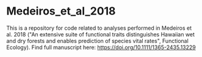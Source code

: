 # Medeiros_et_al_2018

This is a repository for code related to analyses performed in Medeiros et al. 2018 ("An extensive suite of functional traits distinguishes Hawaiian wet and dry forests and enables prediction of species vital rates", Functional Ecology).
Find full manuscript here: https://doi.org/10.1111/1365-2435.13229
